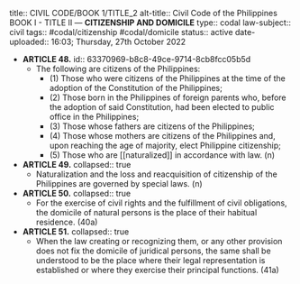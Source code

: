 title:: CIVIL CODE/BOOK 1/TITLE_2
alt-title:: Civil Code of the Philippines BOOK I - TITLE II —  **CITIZENSHIP AND DOMICILE**
type:: codal
law-subject:: civil
tags:: #codal/citizenship #codal/domicile
status:: active
date-uploaded:: 16:03; Thursday, 27th October 2022

- **ARTICLE 48.**
  id:: 63370969-b8c8-49ce-9714-8cb8fcc05b5d
	- The following are citizens of the Philippines:
		- (1) Those who were citizens of the Philippines at the time of the adoption of the Constitution of the Philippines;
		- (2) Those born in the Philippines of foreign parents who, before the adoption of said Constitution, had been elected to public office in the Philippines;
		- (3) Those whose fathers are citizens of the Philippines;
		- (4) Those whose mothers are citizens of the Philippines and, upon reaching the age of majority, elect Philippine citizenship;
		- (5) Those who are [[naturalized]] in accordance with law. (n)
- **ARTICLE 49.**
  collapsed:: true
	- Naturalization and the loss and reacquisition of citizenship of the Philippines are governed by special laws. (n)
- **ARTICLE 50.**
  collapsed:: true
	- For the exercise of civil rights and the fulfillment of civil obligations, the domicile of natural persons is the place of their habitual residence. (40a)
- **ARTICLE 51.**
  collapsed:: true
	- When the law creating or recognizing them, or any other provision does not fix the domicile of juridical persons, the same shall be understood to be the place where their legal representation is established or where they exercise their principal functions. (41a)